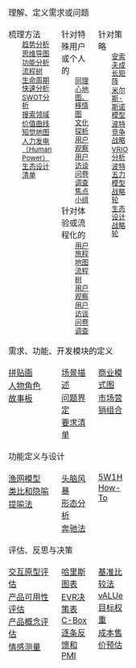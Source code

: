 <style>
  tr.row {
    display: table-row;
    vertical-align: top;
    border-color: inherit;
  }

  .mainpagediv {
    font-size: 85%;
    line-height: 1.2em;
    margin-left: 2em;
  }

  .mainpagetable p {
    margin: 0.1em;
  }

  .mainpagetable tr.row td:first-child {
    padding-left: 1em;
  }

  .mainpagetable tr.row td {
    padding: 0.5em;
  }

  table.mainpagetable {
    display: table;
  }

  td {
    display: table-cell;
    vertical-align: inherit;
  }
  tr {
    display: table-row;
    vertical-align: inherit;
    border-color: inherit;
  }
  div {
    display: block;
  }
  p {
    display: block;
    margin-block-start: 1em;
    margin-block-end: 1em;
    margin-inline-start: 0px;
    margin-inline-end: 0px;
  }
  table {
    border-collapse: separate;
    border-width: 0px;
    box-sizing: border-box;
    text-indent: initial;
    border-spacing: 2px;
    -webkit-border-horizontal-spacing: 0px;
    -webkit-border-vertical-spacing: 0px;
  }
  tbody {
    display: table-row-group;
    vertical-align: middle;
    border-color: inherit;
  }
</style>
<table class="mainpagetable" style="width:100;">
  <tr class="row">
    <td colspan="3">
      <p><span>理解、定义需求或问题</span></p>
    </td>
  </tr>
  <tr class="row">
    <td>
      <p>梳理方法</p>
      <div class="mainpagediv">
        <p><a href="./趋势分析.md">趋势分析</a></p>
        <p><a href="./思维导图.md">思维导图</a></p>
        <p><a href="./功能分析.md">功能分析</a></p>
        <p><a href="./流程树.md">流程树</a></p>
        <p><a href="./生命周期快速分析.md">生命周期快速分析</a></p>
        <p><a href="./SWOT分析.md">SWOT分析</a></p>
        <p><a href="./搜索领域.md">搜索领域</a></p>
        <p><a href="./价值曲线.md">价值曲线</a></p>
        <p><a href="./知觉地图.md">知觉地图</a></p>
        <p><a href="./人力发电.md">人力发电（Human Power）</a></p>
        <p><a href="./生态设计清单.md">生态设计清单</a></p>
      </div>
    </td>
    <td>
      <p>针对特殊用户或个人的</p>
      <div class="mainpagediv">
        <p><a href="./情境地图.md">同理心地图、移情图</a></p>
        <p><a href="./文化探析.md">文化探析</a></p>
        <p><a href="./用户观察.md">用户观察</a></p>
        <p><a href="./用户访谈.md">用户访谈</a></p>
        <p><a href="./问卷调查.md">问卷调查</a></p>
        <p><a href="./焦点小组.md">焦点小组</a></p>
      </div>
      <p>针对体验或流程化的</p>
      <div class="mainpagediv">
        <p><a href="./用户体验地图.md">用户旅程地图</a></p>
        <p><a href="./流程树.md">流程树</a></p>
        <p><a href="./用户观察.md">用户观察</a></p>
        <p><a href="./用户访谈.md">用户访谈</a></p>
        <p><a href="./问卷调查.md">问卷调查</a></p>
      </div>
    </td>
    <td>
      <p>针对策略</p>
      <div class="mainpagediv">
        <p><a href="./安索夫成长矩阵.md">安索夫成长矩阵</a></p>
        <p><a href="./米尔斯-斯诺模型.md">米尔斯-斯诺模型</a></p>
        <p><a href="./波特竞争战略.md">波特竞争战略</a></p>
        <p><a href="./VRIO分析.md">VRIO分析</a></p>
        <p><a href="./波特五力模型.md">波特五力模型</a></p>
        <p><a href="./战略轮.md">战略轮</a></p>
        <p><a href="./生态设计战略轮.md">生态设计战略轮</a></p>
      </div>
    </td>
  </tr>
  <tr class="row">
    <td colspan="3">
      <p><span>需求、功能、开发模块的定义</span></p>
    </td>
  </tr>
  <tr class="row">
    <td>
      <p><a href="./拼贴画.md">拼贴画</a></p>
      <p><a href="./人物角色.md">人物角色</a></p>
      <p><a href="./故事板.md">故事板</a></p>
    </td>
    <td>
      <p><a href="./场景描述.md">场景描述</a></p>
      <p><a href="./问题界定.md">问题界定</a></p>
      <p><a href="./要求清单.md">要求清单</a></p>
    </td>
    <td>
      <p><a href="./商业模式图.md">商业模式图</a></p>
      <p><a href="./市场营销组合.md">市场营销组合</a></p>
    </td>
  </tr>
  <tr class="row">
    <td colspan="3">
      <p><span>功能定义与设计</span></p>
    </td>
  </tr>
  <tr class="row">
    <td>
      <p><a href="./渔网模型.md">渔网模型</a></p>
      <p><a href="./类比和隐喻.md">类比和隐喻</a></p>
      <p><a href="./提喻法.md">提喻法</a></p>
    </td>
    <td>
      <p><a href="./头脑风暴.md">头脑风暴</a></p>
      <p><a href="./形态分析.md">形态分析</a></p>
      <p><a href="./奔驰法.md">奔驰法</a></p>
    </td>
    <td>
      <p><a href="./5W1H.md">5W1H</a></p>
      <p><a href="./How-To.md">How-To</a></p>
    </td>
  </tr>
  <tr class="row">
    <td colspan="3">
      <p><span>评估、反思与决策</span></p>
    </td>
  </tr>
  <tr class="row">
    <td>
      <p><a href="./交互原型评估.md">交互原型评估</a></p>
      <p><a href="./产品可用性评估.md">产品可用性评估</a></p>
      <p><a href="./产品概念评估.md">产品概念评估</a></p>
      <p><a href="./情感测量.md">情感测量</a></p>
    </td>
    <td>
      <p><a href="./哈里斯图表.md">哈里斯图表</a></p>
      <p><a href="./EVR决策表.md">EVR决策表</a></p>
      <p><a href="./C-Box.md">C-Box</a></p>
      <p><a href="./逐条反馈和PMI.md">逐条反馈和PMI</a></p>
    </td>
    <td>
      <p><a href="./基准比较法.md">基准比较法</a></p>
      <p><a href="./vALUe.md">vALUe</a></p>
      <p><a href="./目标权重.md">目标权重</a></p>
      <p><a href="./成本售价预估.md">成本售价预估</a></p>
    </td>
  </tr>
</table>
